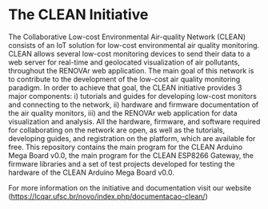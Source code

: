 # The CLEAN Initiative

The Collaborative Low-cost Environmental Air-quality Network (CLEAN) consists of an IoT solution for low-cost environmental air quality monitoring. CLEAN allows several low-cost monitoring devices to send their data to a web server for real-time and geolocated visualization of air pollutants, throughout the RENOVAr web application. The main goal of this network is to contribute to the development of the low-cost air quality monitoring paradigm. In order to achieve that goal, the CLEAN initiative provides 3 major components: i) tutorials and guides for developing low-cost monitors and connecting to the network, ii) hardware and firmware documentation of the air quality monitors, iii) and the RENOVAr web application for data visualization and analysis.  All the hardware, firmware, and software required for collaborating on the network are open, as well as the tutorials, developing guides, and registration on the platform, which are available for free. This repository contains the main program for the CLEAN Arduino Mega Board v0.0, the main program for the CLEAN ESP8266 Gateway, the firmware libraries and a set of test projects developed for testing the hardware of the CLEAN Arduino Mega Board v0.0.

For more information on the initiative and documentation visit our website (https://lcqar.ufsc.br/novo/index.php/documentacao-clean/)
